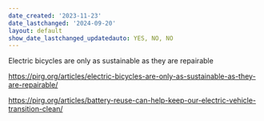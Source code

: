 ```yaml
---
date_created: '2023-11-23'
date_lastchanged: '2024-09-20'
layout: default
show_date_lastchanged_updatedauto: YES, NO, NO
---
```


Electric bicycles are only as sustainable as they are repairable

https://pirg.org/articles/electric-bicycles-are-only-as-sustainable-as-they-are-repairable/

https://pirg.org/articles/battery-reuse-can-help-keep-our-electric-vehicle-transition-clean/

